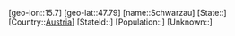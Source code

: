 ﻿---
location: [47.79,15.7]
type: City
tags:
- geo/City


SpocWebEntityId: 34099
isDeleted: false
confidential: public

---
[geo-lon::15.7]
[geo-lat::47.79]
[name::Schwarzau]
[State::]
[Country::[Austria](geo/Continent/Europe/Austria.md)]
[StateId::]
[Population::]
[Unknown::]

